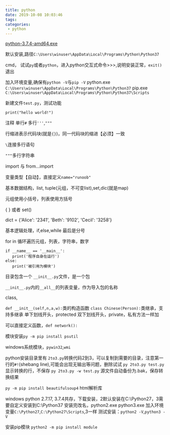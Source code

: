 ```yaml
---
title: python
date: 2019-10-08 10:03:46
tags:
categories:
 - python
---
```


[python-3.7.4-amd64.exe](https://www.python.org/ftp/python/3.7.4/python-3.7.4-amd64.exe)

默认安装,路径``C:\Users\winuser\AppData\Local\Programs\Python\Python37``

cmd， 试试``py``或者``python``，进入python交互式命令>>>,说明安装正常，``exit()`` 退出

加入环境变量,确保有``python -V``与``pip -V``
python.exe ``C:\Users\winuser\AppData\Local\Programs\Python\Python37``
pip.exe ``C:\Users\winuser\AppData\Local\Programs\Python\Python37\Scripts``

新建文件``test.py``，测试功能
```
print("hello world!")
```

注释
单行``#``
多行``'''``,``"""``

行缩进表示代码块(就是``{}``)，同一代码块的缩进【必须】一致

``\``连接多行语句

``"""``多行字符串

import 与 from...import

变量类型【自动】，直接定义``name="runoob"``

基本数据结构，list, tuple(元组，不可变list),set,dic(就是map)

元组使用小括号，列表使用方括号

{ } 或者 set()

dict = {'Alice': '2341', 'Beth': '9102', 'Cecil': '3258'}

基本逻辑处理，if,else,while 最后是分号

for in 循环遍历元组，列表，字符串，数字

```
if __name__ == '__main__':
   print('程序自身在运行')
else:
   print('被引用为模块')
```

目录包含一个 ``__init__.py``文件，是一个包

``__init__.py``内的``__all__``的列表变量，作为导入包的名称

class,

``def __init__(self,n,a,w):``类的构造函数
``class Chinese(Person):``类继承，支持多继承
单下划线开头，protected
双下划线开头，private，私有方法一样加

可以直接定义函数，``def network():``


模块安装``py -m pip install psutil``

windows系统模块，``pywin32``,``wmi``

python安装目录里有 ``2to3.py``转换代码2到3，可以复制到需要的目录，注意第一行的``#!``(shebang line),可能会出现无输出等问题，删除试试
``py 2to3.py test.py`` 显示转换的行，不保存
``py 2to3.py -w test.py`` 源文件自动备份为.bak，保存转换结果


``py -m pip install beautifulsoup4`` html解析库


windows python 2.7.17, 3.7.4共存，下载安装，2默认安装在C:\Python27，3需要自定义安装到C:\Python37
安装完改名，python2.exe  python3.exe
加入环境变量``C:\Python27``,``C:\Python27\Scripts``,3一样
测试安装：``python2 -V``,``python3 -V``

安装pip模块
``python2 -m pip install module``

